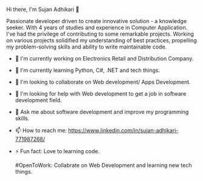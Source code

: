 Hi there, I'm Sujan Adhikari 👋

Passionate developer driven to create innovative solution - a knowledge seeker.
With 4 years of studies and experience in Computer Application. I've had the privilege of contributing to some remarkable projects. Working on various projects solidified my understanding of best practices, propelling my problem-solving skills and ability to write maintainable code.

- 🔭 I'm currently working on Electronics Retail and Distribution Company.
- 🌱 I'm currently learning Python, C#, .NET and tech things.
- 👯 I'm looking to collaborate on Web development/ Apps Development.
- 🤔 I'm looking for help with Web development to get a job in software development field.
- 💬 Ask me about software development and improve my programming skills.
- 📫 How to reach me: https://www.linkedin.com/in/sujan-adhikari-771987268/
- ⚡ Fun fact: Love to learning code.

  #OpenToWork: Collabrate on Web Development and learning new tech things.
